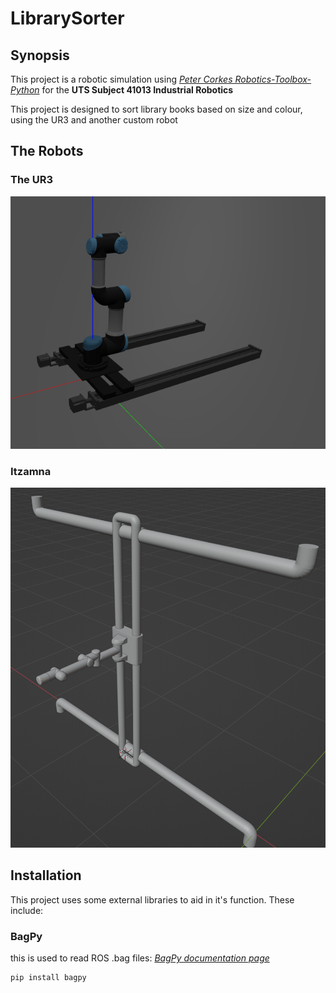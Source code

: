 # LibrarySorter

## Synopsis

This project is a robotic simulation using *[Peter Corkes Robotics-Toolbox-Python](https://github.com/petercorke/robotics-toolbox-python "Robotics Toolbox")* for the **UTS Subject 41013 Industrial Robotics**

This project is designed to sort library books based on size and colour, using the UR3 and another custom robot

## The Robots

### The UR3

![image of the LinearUR3](/Docs/Figs/LinearUR3.png "LinearUR3")

### Itzamna

![image of Itzamna](/Docs/Figs/Itzamna.png "Itzamna")

## Installation

This project uses some external libraries to aid in it's function. These include:

### BagPy

this is used to read ROS .bag files: *[BagPy documentation page](https://pypi.org/project/bagpy/)*

```shell script
pip install bagpy
```
